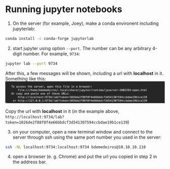 # Running jupyter notebooks

1. On the server (for example, Joey), make a conda environent including jupyterlab:
```bash
conda install -c conda-forge jupyterlab
```

2. start jupyter using option `--port`. The number can be any arbitrary 4-digit number. For example, `9734`:
```bash
jupyter lab --port 9734 
```

After this, a few messages will be shown, including a url with **localhost** in it. Something like this:
![example of jupyter url messages](../images/jupyter.png)

Copy the url with **localhost** in it (in the example above, `http://localhost:9734/lab?token=1026de2f88f0f4e66bbdcf3d541307594ccbdae19b1ce139`)


3. on your computer, open a new terminal window and connect to the server through ssh using the same port number you used in the server:
```bash
ssh -NL localhost:9734:localhost:9734 bdemedeiros@10.10.10.110
```

4. open a browser (e. g. Chrome) and put the url you copied in step 2 in the address bar.
